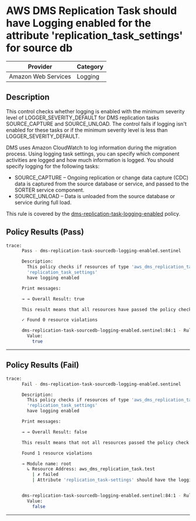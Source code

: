 # AWS DMS Replication Task should have Logging enabled for the attribute 'replication_task_settings' for source db

| Provider            |    Category   |
| ------------------- |   ---------   |
| Amazon Web Services |    Logging    |

## Description

This control checks whether logging is enabled with the minimum severity level of LOGGER_SEVERITY_DEFAULT for DMS replication tasks SOURCE_CAPTURE and SOURCE_UNLOAD. The control fails if logging isn't enabled for these tasks or if the minimum severity level is less than LOGGER_SEVERITY_DEFAULT.

DMS uses Amazon CloudWatch to log information during the migration process. Using logging task settings, you can specify which component activities are logged and how much information is logged. You should specify logging for the following tasks:

  - SOURCE_CAPTURE – Ongoing replication or change data capture (CDC) data is captured from the source database or service, and passed to the SORTER service component.
  - SOURCE_UNLOAD – Data is unloaded from the source database or service during full load.

This rule is covered by the [dms-replication-task-logging-enabled](https://github.com/hashicorp/policy-library-FSBP-Policy-Set-for-AWS-Terraform/blob/main/policies/dms/dms-replication-task-logging-enabled.sentinel) policy.

## Policy Results (Pass)

```bash
trace:
      Pass - dms-replication-task-sourcedb-logging-enabled.sentinel

      Description:
        This policy checks if resources of type 'aws_dms_replication_task' have the
        'replication_task_settings'
        have logging enabled

      Print messages:

      → → Overall Result: true

      This result means that all resources have passed the policy check for the policy dms-replication-task-sourcedb-logging-enabled.

      ✓ Found 0 resource violations

      dms-replication-task-sourcedb-logging-enabled.sentinel:84:1 - Rule "main"
        Value:
          true
```

---

## Policy Results (Fail)

```bash
trace:
      Fail - dms-replication-task-sourcedb-logging-enabled.sentinel

      Description:
        This policy checks if resources of type 'aws_dms_replication_task' have the
        'replication_task_settings'
        have logging enabled

      Print messages:

      → → Overall Result: false

      This result means that not all resources passed the policy check and the protected behavior is not allowed for the policy dms-replication-instances-should-not-be-public.

      Found 1 resource violations

      → Module name: root
        ↳ Resource Address: aws_dms_replication_task.test
          | ✗ failed
          | Attribute 'replication_task-settings' should have the logging enabled for AWS DMS Replication Task.Refer to https://docs.aws.amazon.com/securityhub/latest/userguide/dms-controls.html#dms-8 for more details.


      dms-replication-task-sourcedb-logging-enabled.sentinel:84:1 - Rule "main"
        Value:
          false
```

---
